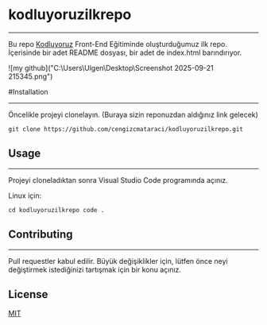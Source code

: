 # kodluyoruzilkrepo
----------------------------------------------------------------------------------

Bu repo [Kodluyoruz](https://www.kodluyoruz.org/) Front-End Eğitiminde oluşturduğumuz ilk repo. İçerisinde bir adet README dosyası, bir adet de index.html barındırıyor.

![my github]("C:\Users\Ulgen\Desktop\Screenshot 2025-09-21 215345.png")


#Installation

-----------------------------------------------------------------------------

Öncelikle projeyi clonelayın. (Buraya sizin reponuzdan aldığınız link gelecek)


`git clone https://github.com/cengizcmataraci/kodluyoruzilkrepo.git`


## Usage

----------------------------------------------------------------------------------

Projeyi cloneladıktan sonra Visual Studio Code programında açınız.

Linux için:

`cd kodluyoruzilkrepo
code .`

## Contributing

-----------------------------------------------------------------------------------

Pull requestler kabul edilir. Büyük değişiklikler için, lütfen önce neyi değiştirmek istediğinizi tartışmak için bir konu açınız.

## License

[MIT](https://choosealicense.com/licenses/mit/)


